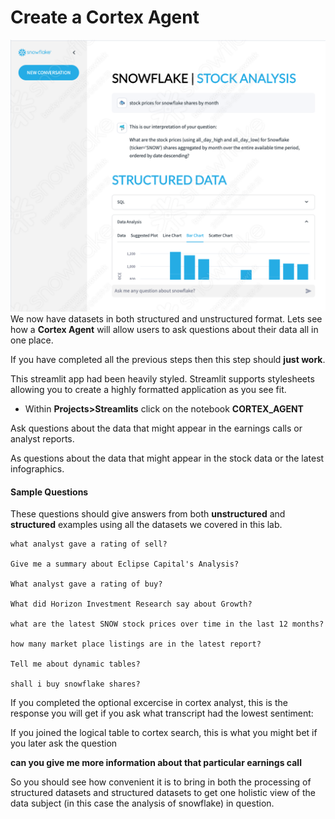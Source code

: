 # <h1black>Create a </h1black><h1blue>Cortex Agent</h1blue>

![alt text](assets/agent/ag01.png)
We now have datasets in both structured and unstructured format.  Lets see how a **Cortex Agent** will allow users to ask questions about their data all in one place.  

If you have completed all the previous steps then this step should **just work**.

This streamlit app had been heavily styled.  Streamlit supports stylesheets allowing you to create a highly formatted application as you see fit.

- Within **Projects>Streamlits** click on the notebook **CORTEX_AGENT**

Ask questions about the data that might appear in the earnings calls or analyst reports.

As questions about the data that might appear in the stock data or the latest infographics.


#### <h1sub> Sample Questions</h1sub>

These questions should give answers from both **unstructured** and **structured** examples using all the datasets we covered in this lab.

```
what analyst gave a rating of sell?

Give me a summary about Eclipse Capital's Analysis?

What analyst gave a rating of buy?

What did Horizon Investment Research say about Growth?

what are the latest SNOW stock prices over time in the last 12 months?

how many market place listings are in the latest report?

Tell me about dynamic tables?

shall i buy snowflake shares?

```

If you completed the optional excercise in cortex analyst, this is the response you will get if you ask what transcript had the lowest sentiment:


If you joined the logical table to cortex search, this is what you might bet if you later ask the question

**can you give me more information about that particular earnings call**



So you should see how convenient it is to bring in both the processing of structured datasets and structured datasets to get one holistic view of the data subject (in this case the analysis of snowflake) in question.



